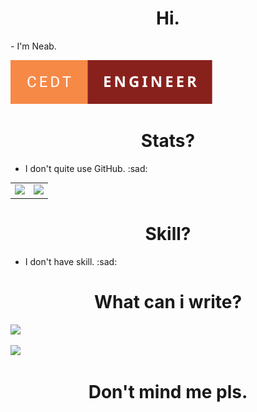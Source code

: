 <h1 align="center">Hi.</h1>
- I'm Neab.

![a](https://github.com/CEDT-Chula/For-The-Cedt-Badge/blob/main/badges/cedt-engineer.svg)

<h1 align="center">Stats?</h1>

- I don't quite use GitHub. :sad:

<div>
  <table>
    <td><img src="https://github-readme-stats.vercel.app/api?username=Neabkung&theme=dark&show_icons=true"></td>
    <td><img src="https://github-profile-trophy.vercel.app/?username=Neabkung&theme=onedark&column=4&margin-w=15&margin-h=15"></td>
  </table>
</div>

<h1 align="center">Skill?</h1>

- I don't have skill. :sad:

<h1 align="center">What can i write?</h1>

![](https://skillicons.dev/icons?i=python,html,css,js,lua,cpp,cs)

![](https://skillicons.dev/icons?i=robloxstudio,unity)

<h1 align="center">Don't mind me pls.</h1>
